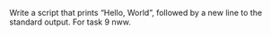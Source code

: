 Write a script that prints “Hello, World”, followed by a new line to the standard output. For task 9 nww.
